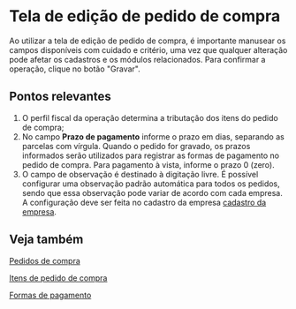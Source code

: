 # Tela de edição de pedido de compra

Ao utilizar a tela de edição de pedido de compra, é importante manusear os campos disponíveis com cuidado e critério, uma vez que qualquer alteração pode afetar os cadastros e os módulos relacionados. 
Para confirmar a operação, clique no botão "Gravar".

## Pontos relevantes

1. O perfil fiscal da operação determina a tributação dos itens do pedido de compra;
1. No campo **Prazo de pagamento** informe o prazo em dias, separando as parcelas com vírgula. Quando o pedido for gravado, os prazos informados serão utilizados para registrar as formas de pagamento no pedido de compra. Para pagamento à vista, informe o prazo 0 (zero).
1. O campo de observação é destinado à digitação livre. É possível configurar uma observação padrão automática para todos os pedidos, sendo que essa observação pode variar de acordo com cada empresa. A configuração deve ser feita no cadastro da empresa [cadastro da empresa](/catalog/company/company-edit).


## Veja também

[Pedidos de compra](purchase)

[Itens de pedido de compra](purchaseItem)

[Formas de pagamento](purchasePayment)